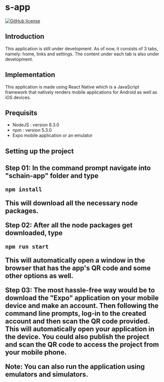 # s-app

[![GitHub license](https://img.shields.io/badge/LICENSE-Apache%20License%202.0-blue.svg
)](https://raw.githubusercontent.com/suleka96/s-app/master/LICENSE)

<h2>Introduction</h2>
This application is still under development. As of now, it consists of 3 tabs, namely: home, links and settings. The content under each tab is also under development. 

<h2>Implementation</h2>

This application is made using React Native which is a JavaScript framework that natively renders mobile applications for Android as well as iOS devices.


<h2>Prequisits</h2>
 
 - NodeJS : version 8.3.0
 - npm : version 5.3.0
 - Expo mobile application or an emulator 

<h2>Setting up the project<h2>

<b>Step 01</b>: In the command prompt navigate into "schain-app" folder and type
```
npm install

```
This will download all the necessary node packages.

<b>Step 02</b>: After all the node packages get downloaded, type
```
npm run start

```

This will automatically open a window in the browser that has the app's QR code and some other options as well.

<b>Step 03</b>: The most hassle-free way would be to download the "Expo" application on your mobile device and make an account. Then following the command line prompts, log-in to the created account and then scan the QR code provided. This will automatically open your application in the device. You could also publish the project and scan the QR code to access the project from your mobile phone.

Note: You can also run the application using emulators and simulators. 
